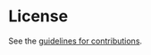 # License

See the
[guidelines for contributions](https://github.com/ekr/dtls-conn-id/blob/master/CONTRIBUTING.md).
